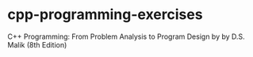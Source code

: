 # cpp-programming-exercises
C++ Programming: From Problem Analysis to Program Design by by D.S. Malik (8th Edition)
